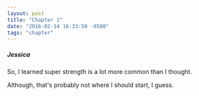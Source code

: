 ```yaml
---
layout: post
title: "Chapter 1"
date: "2016-02-14 16:33:50 -0500"
tags: "chapter"
---
```


##### Jessica  
So, I learned super strength is a lot more common than I thought.

Although, that's probably not where I should start, I guess.
